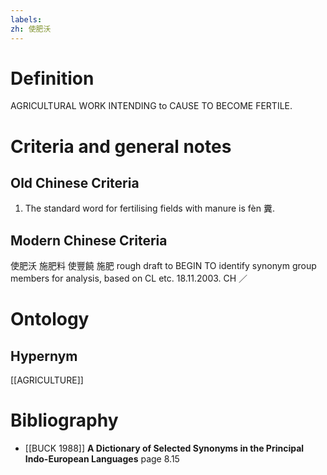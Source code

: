 ```yaml
---
labels: 
zh: 使肥沃
---
```


# Definition
AGRICULTURAL WORK INTENDING to CAUSE TO BECOME FERTILE.
# Criteria and general notes
## Old Chinese Criteria
1. The standard word for fertilising fields with manure is fèn 糞.
## Modern Chinese Criteria
使肥沃
施肥料
使豐饒
施肥
rough draft to BEGIN TO identify synonym group members for analysis, based on CL etc. 18.11.2003. CH ／
# Ontology

## Hypernym
[[AGRICULTURE]]
# Bibliography
- [[BUCK 1988]]
**A Dictionary of Selected Synonyms in the Principal Indo-European Languages** page 8.15
